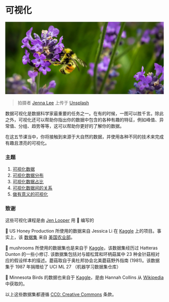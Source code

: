 # 可视化

![a bee on a lavender flower](../images/bee.jpg)
> 拍摄者 <a href="https://unsplash.com/@jenna2980?utm_source=unsplash&utm_medium=referral&utm_content=creditCopyText">Jenna Lee</a> 上传于 <a href="https://unsplash.com/s/photos/bees-in-a-meadow?utm_source=unsplash&utm_medium=referral&utm_content=creditCopyText">Unsplash</a>

数据可视化是数据科学家最重要的任务之一。在有的时候，一图可以胜千言。除此之外，可视化还可以帮助你指出你的数据中包含的各种有趣的特征，例如峰值、异常值、分组、趋势等等，这可以帮助你更好的了解你的数据。

在这五节课当中，你将接触到来源于大自然的数据，并使用各种不同的技术来完成有趣且漂亮的可视化。

### 主题

1. [可视化数据](../09-visualization-quantities/README.md)
1. [可视化数据分布](../10-visualization-distributions/README.md)
1. [可视化数据占比](../11-visualization-proportions/README.md)
1. [可视化数据间的关系](../12-visualization-relationships/README.md)
1. [做有意义的可视化](../13-meaningful-visualizations/README.md)

### 致谢

这些可视化课程是由 [Jen Looper](https://twitter.com/jenlooper) 用 🌸 编写的

🍯 US Honey Production 所使用的数据来自 Jessica Li 在 [Kaggle](https://www.kaggle.com/jessicali9530/honey-production) 上的项目。事实上，该 [数据集](https://usda.library.cornell.edu/concern/publications/rn301137d) 来自 [美国农业部](https://www.nass.usda.gov/About_NASS/index.php)。

🍄 mushrooms 所使用的数据集也是来自于 [Kaggle](https://www.kaggle.com/hatterasdunton/mushroom-classification-updated-dataset)，该数据集经历过 Hatteras Dunton 的一些小修订. 该数据集包括对与姬松茸和环柄菇属中 23 种金针菇相对应的假设样本的描述。蘑菇取自于奥杜邦协会北美蘑菇野外指南 (1981)。该数据集于 1987 年捐赠给了 UCI ML 27 （机器学习数据集仓库）

🦆 Minnesota Birds 的数据也来自于 [Kaggle](https://www.kaggle.com/hannahcollins/minnesota-birds)，是由 Hannah Collins 从 [Wikipedia](https://en.wikipedia.org/wiki/List_of_birds_of_Minnesota) 中获取的。

以上这些数据集都遵循 [CC0: Creative Commons](https://creativecommons.org/publicdomain/zero/1.0/) 条款。
